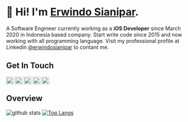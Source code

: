 # **👋 Hi! I'm [Erwindo Sianipar](https://erwindosianipar.me/?ref=gh/rm).**

A Software Engineer currently working as a **iOS Developer** since March 2020 in Indonesia based company. Start write code since 2015 and now working with all programming language. Visit my professional profile at Linkedin [@erwindosianipar](https://id.linkedin.com/in/erwindosianipar) to contant me.

## **Get In Touch**

<div>
  <a href="https://www.facebook.com/erwindoosianipar">
    <img align="left" alt="Erwindo Sianipar | Facebook" width="21px" src="https://www.flaticon.com/svg/static/icons/svg/174/174848.svg"/>
  </a>
  <a href="https://twitter.com/erwindosianipar">
    <img align="left" alt="Erwindo Sianipar | Twitter" width="21px" src="https://www.flaticon.com/svg/static/icons/svg/174/174876.svg"/>
  </a>
  <a href="https://www.instagram.com/erwindosianipar">
    <img align="left" alt="Erwindo Sianipar | Instagram" width="21px" src="https://www.flaticon.com/svg/static/icons/svg/174/174855.svg"/>
  </a>
  <a href="https://id.linkedin.com/in/erwindosianipar">
    <img align="left" alt="Erwindo Sianipar | LinkedIn" width="21px" src="https://www.flaticon.com/svg/static/icons/svg/174/174857.svg"/>
  </a>
  <a href="https://medium.com/@erwindosianipar">
    <img align="left" alt="Erwindo Sianipar | Medium" width="21px" src="https://www.flaticon.com/svg/static/icons/svg/174/174858.svg"/>
  </a>
</div>
<br/>

## **Overview**

![github stats](https://github-readme-stats.vercel.app/api?username=erwindosianipar&show_icons=true)
[![Top Langs](https://github-readme-stats.vercel.app/api/top-langs/?username=erwindosianipar&hide=php,html&langs_count=10&layout=compact)](https://github.com/erwindosianipar?tab=repositories)
